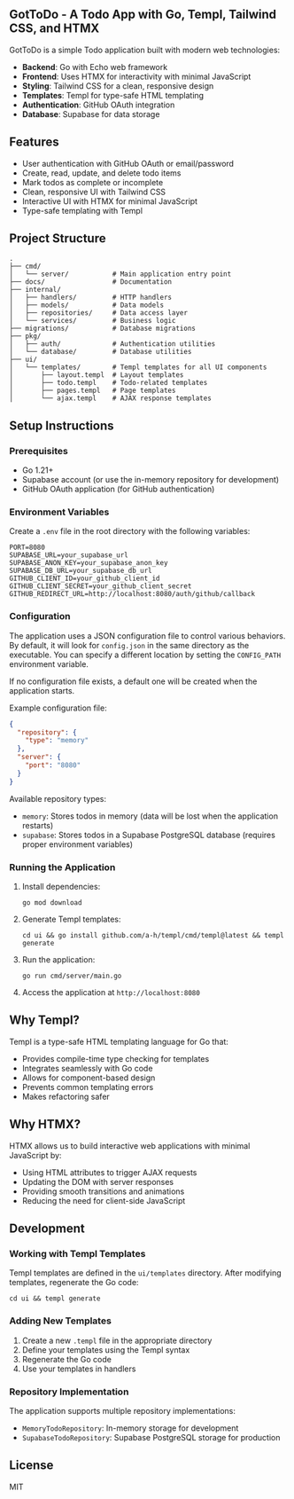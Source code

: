## GotToDo - A Todo App with Go, Templ, Tailwind CSS, and HTMX

GotToDo is a simple Todo application built with modern web technologies:

- **Backend**: Go with Echo web framework
- **Frontend**: Uses HTMX for interactivity with minimal JavaScript
- **Styling**: Tailwind CSS for a clean, responsive design
- **Templates**: Templ for type-safe HTML templating
- **Authentication**: GitHub OAuth integration
- **Database**: Supabase for data storage

## Features

- User authentication with GitHub OAuth or email/password
- Create, read, update, and delete todo items
- Mark todos as complete or incomplete
- Clean, responsive UI with Tailwind CSS
- Interactive UI with HTMX for minimal JavaScript
- Type-safe templating with Templ

## Project Structure

```
.
├── cmd/
│   └── server/           # Main application entry point
├── docs/                 # Documentation
├── internal/
│   ├── handlers/         # HTTP handlers
│   ├── models/           # Data models
│   ├── repositories/     # Data access layer
│   └── services/         # Business logic
├── migrations/           # Database migrations
├── pkg/
│   ├── auth/             # Authentication utilities
│   └── database/         # Database utilities
├── ui/
│   └── templates/        # Templ templates for all UI components
│       ├── layout.templ  # Layout templates
│       ├── todo.templ    # Todo-related templates
│       ├── pages.templ   # Page templates
│       └── ajax.templ    # AJAX response templates
```

## Setup Instructions

### Prerequisites

- Go 1.21+
- Supabase account (or use the in-memory repository for development)
- GitHub OAuth application (for GitHub authentication)

### Environment Variables

Create a `.env` file in the root directory with the following variables:

```
PORT=8080
SUPABASE_URL=your_supabase_url
SUPABASE_ANON_KEY=your_supabase_anon_key
SUPABASE_DB_URL=your_supabase_db_url
GITHUB_CLIENT_ID=your_github_client_id
GITHUB_CLIENT_SECRET=your_github_client_secret
GITHUB_REDIRECT_URL=http://localhost:8080/auth/github/callback
```

### Configuration

The application uses a JSON configuration file to control various behaviors. By default, it will look for `config.json` in the same directory as the executable. You can specify a different location by setting the `CONFIG_PATH` environment variable.

If no configuration file exists, a default one will be created when the application starts.

Example configuration file:

```json
{
  "repository": {
    "type": "memory"
  },
  "server": {
    "port": "8080"
  }
}
```

Available repository types:
- `memory`: Stores todos in memory (data will be lost when the application restarts)
- `supabase`: Stores todos in a Supabase PostgreSQL database (requires proper environment variables)

### Running the Application

1. Install dependencies:
   ```
   go mod download
   ```

2. Generate Templ templates:
   ```
   cd ui && go install github.com/a-h/templ/cmd/templ@latest && templ generate
   ```

3. Run the application:
   ```
   go run cmd/server/main.go
   ```

4. Access the application at `http://localhost:8080`

## Why Templ?

Templ is a type-safe HTML templating language for Go that:

- Provides compile-time type checking for templates
- Integrates seamlessly with Go code
- Allows for component-based design
- Prevents common templating errors
- Makes refactoring safer

## Why HTMX?

HTMX allows us to build interactive web applications with minimal JavaScript by:

- Using HTML attributes to trigger AJAX requests
- Updating the DOM with server responses
- Providing smooth transitions and animations
- Reducing the need for client-side JavaScript

## Development

### Working with Templ Templates

Templ templates are defined in the `ui/templates` directory. After modifying templates, regenerate the Go code:

```
cd ui && templ generate
```

### Adding New Templates

1. Create a new `.templ` file in the appropriate directory
2. Define your templates using the Templ syntax
3. Regenerate the Go code
4. Use your templates in handlers

### Repository Implementation

The application supports multiple repository implementations:

- `MemoryTodoRepository`: In-memory storage for development
- `SupabaseTodoRepository`: Supabase PostgreSQL storage for production

## License

MIT
